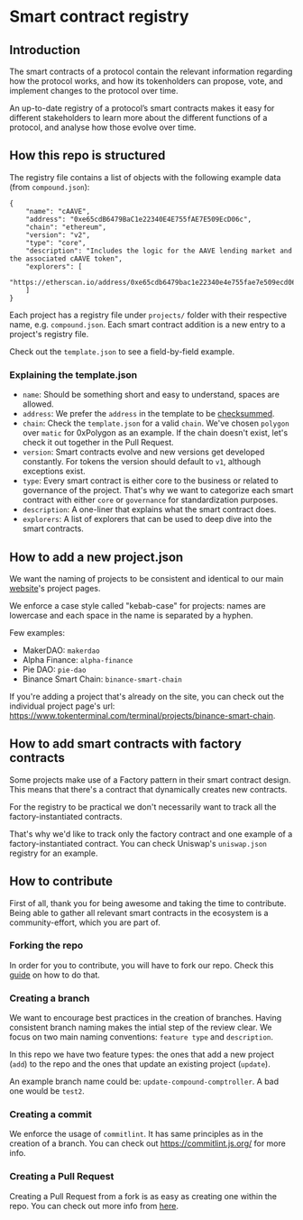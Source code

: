# Smart contract registry

## Introduction

The smart contracts of a protocol contain the relevant information regarding how the protocol works, and how its tokenholders can propose, vote, and implement changes to the protocol over time.

An up-to-date registry of a protocol’s smart contracts makes it easy for different stakeholders to learn more about the different functions of a protocol, and analyse how those evolve over time.

## How this repo is structured

The registry file contains a list of objects with the following example data (from `compound.json`):

```
{
    "name": "cAAVE",
    "address": "0xe65cdB6479BaC1e22340E4E755fAE7E509EcD06c",
    "chain": "ethereum",
    "version": "v2",
    "type": "core",
    "description": "Includes the logic for the AAVE lending market and the associated cAAVE token",
    "explorers": [
        "https://etherscan.io/address/0xe65cdb6479bac1e22340e4e755fae7e509ecd06c"
    ]
}
```

Each project has a registry file under `projects/` folder with their respective name, e.g. `compound.json`. Each smart contract addition is a new entry to a project's registry file.

Check out the `template.json` to see a field-by-field example.

### Explaining the template.json

- `name`: Should be something short and easy to understand, spaces are allowed.
- `address`: We prefer the `address` in the template to be [checksummed](https://coincodex.com/article/2078/ethereum-address-checksum-explained/).
- `chain`: Check the `template.json` for a valid `chain`. We've chosen `polygon` over `matic` for 0xPolygon as an example. If the chain doesn't exist, let's check it out together in the Pull Request.
- `version`: Smart contracts evolve and new versions get developed constantly. For tokens the version should default to `v1`, although exceptions exist.
- `type`: Every smart contract is either core to the business or related to governance of the project. That's why we want to categorize each smart contract with either `core` or `governance` for standardization purposes.
- `description`: A one-liner that explains what the smart contract does.
- `explorers`: A list of explorers that can be used to deep dive into the smart contracts.

## How to add a new project.json

We want the naming of projects to be consistent and identical to our main [website](https://www.tokenterminal.com/)'s project pages.

We enforce a case style called "kebab-case" for projects: names are lowercase and each space in the name is separated by a hyphen.

Few examples:

- MakerDAO: `makerdao`
- Alpha Finance: `alpha-finance`
- Pie DAO: `pie-dao`
- Binance Smart Chain: `binance-smart-chain`

If you're adding a project that's already on the site, you can check out the individual project page's url: https://www.tokenterminal.com/terminal/projects/binance-smart-chain.

## How to add smart contracts with factory contracts

Some projects make use of a Factory pattern in their smart contract design. This means that there's a contract that dynamically creates new contracts.

For the registry to be practical we don't necessarily want to track all the factory-instantiated contracts.

That's why we'd like to track only the factory contract and one example of a factory-instantiated contract. You can check Uniswap's `uniswap.json` registry for an example.

## How to contribute

First of all, thank you for being awesome and taking the time to contribute. Being able to gather all relevant smart contracts in the ecosystem is a community-effort, which you are part of.

### Forking the repo

In order for you to contribute, you will have to fork our repo. Check this [guide](https://docs.github.com/en/get-started/quickstart/fork-a-repo) on how to do that.

### Creating a branch

We want to encourage best practices in the creation of branches. Having consistent branch naming makes the intial step of the review clear. We focus on two main naming conventions: `feature type` and `description`.

In this repo we have two feature types: the ones that add a new project (`add`) to the repo and the ones that update an existing project (`update`).

An example branch name could be: `update-compound-comptroller`. A bad one would be `test2`.

### Creating a commit

We enforce the usage of `commitlint`. It has same principles as in the creation of a branch. You can check out https://commitlint.js.org/ for more info.

### Creating a Pull Request

Creating a Pull Request from a fork is as easy as creating one within the repo. You can check out more info from [here](https://docs.github.com/en/github/collaborating-with-pull-requests/proposing-changes-to-your-work-with-pull-requests/creating-a-pull-request-from-a-fork).
